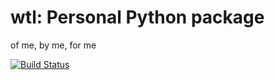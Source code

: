 # wtl: Personal Python package

of me, by me, for me

[![Build Status](https://travis-ci.org/heavywatal/pywtl.svg?branch=master)](https://travis-ci.org/heavywatal/pywtl)
